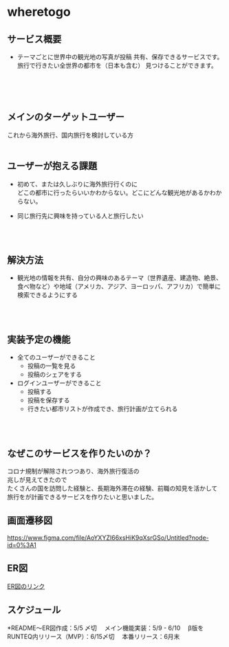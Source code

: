 # wheretogo

## サービス概要
* テーマごとに世界中の観光地の写真が投稿
共有、保存できるサービスです。旅行で行きたい全世界の都市を（日本も含む）
見つけることができます。
<br><br>

<br>
<br>

## メインのターゲットユーザー
これから海外旅行、国内旅行を検討している方
<br>
<br>

## ユーザーが抱える課題
* 初めて、または久しぶりに海外旅行行くのに<br>
どこの都市に行ったらいいかわからない。どこにどんな観光地があるかわからない。<br>

* 同じ旅行先に興味を持っている人と旅行したい
<br>
<br>

## 解決方法
* 観光地の情報を共有、自分の興味のあるテーマ（世界遺産、建造物、絶景、食べ物など）や地域（アメリカ、アジア、ヨーロッパ、アフリカ）で簡単に検索できるようにする


<br>
<br>

## 実装予定の機能
* 全てのユーザーができること
    * 投稿の一覧を見る
    * 投稿のシェアをする
* ログインユーザーができること
    * 投稿する
    * 投稿を保存する
    * 行きたい都市リストが作成でき、旅行計画が立てられる
<br>
<br>

## なぜこのサービスを作りたいのか？
コロナ規制が解除されつつあり、海外旅行復活の<br>
兆しが見えてきたので<br>
たくさんの国を訪問した経験と、長期海外滞在の経験、前職の知見を活かして<br>
旅行をが計画できるサービスを作りたいと思いました。<br>

## 画面遷移図
https://www.figma.com/file/AoYXYZI66xsHiK9qXsrGSo/Untitled?node-id=0%3A1


## ER図
[ER図のリンク](https://drive.google.com/file/d/11OzHNU6yOLYXGensXB1uejd33TL0rIry/view?usp=sharing)


## スケジュール
*README〜ER図作成：5/5 〆切
　メイン機能実装：5/9 - 6/10
　β版をRUNTEQ内リリース（MVP）：6/15〆切
　本番リリース：6月末

